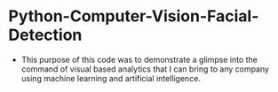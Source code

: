 # Python-Computer-Vision-Facial-Detection
- This purpose of this code was to demonstrate a glimpse into the command of visual based analytics that I can bring to any company using machine learning and artificial intelligence.
